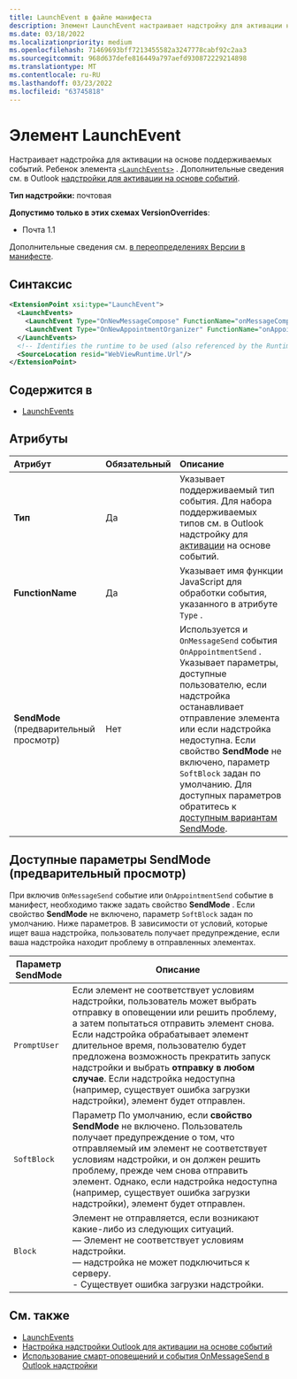 ```yaml
---
title: LaunchEvent в файле манифеста
description: Элемент LaunchEvent настраивает надстройку для активации на основе поддерживаемых событий.
ms.date: 03/18/2022
ms.localizationpriority: medium
ms.openlocfilehash: 71469693bff7213455582a3247778cabf92c2aa3
ms.sourcegitcommit: 968d637defe816449a797aefd930872229214898
ms.translationtype: MT
ms.contentlocale: ru-RU
ms.lasthandoff: 03/23/2022
ms.locfileid: "63745818"
---
```

# <a name="launchevent-element"></a>Элемент LaunchEvent

Настраивает надстройка для активации на основе поддерживаемых событий. Ребенок элемента [`<LaunchEvents>`](launchevents.md) . Дополнительные сведения см. в Outlook [надстройки для активации на основе событий](../../outlook/autolaunch.md).

**Тип надстройки:** почтовая

**Допустимо только в этих схемах VersionOverrides**:

- Почта 1.1

Дополнительные сведения см. [в переопределениях Версии в манифесте](../../develop/add-in-manifests.md#version-overrides-in-the-manifest).

## <a name="syntax"></a>Синтаксис

```XML
<ExtensionPoint xsi:type="LaunchEvent">
  <LaunchEvents>
    <LaunchEvent Type="OnNewMessageCompose" FunctionName="onMessageComposeHandler"/>
    <LaunchEvent Type="OnNewAppointmentOrganizer" FunctionName="onAppointmentComposeHandler"/>
  </LaunchEvents>
  <!-- Identifies the runtime to be used (also referenced by the Runtime element). -->
  <SourceLocation resid="WebViewRuntime.Url"/>
</ExtensionPoint>
```

## <a name="contained-in"></a>Содержится в

- [LaunchEvents](launchevents.md)

## <a name="attributes"></a>Атрибуты

|  Атрибут  |  Обязательный  |  Описание  |
|:-----|:-----|:-----|
|  **Тип**  |  Да  | Указывает поддерживаемый тип события. Для набора поддерживаемых типов см. в Outlook надстройку для [активации](../../outlook/autolaunch.md#supported-events) на основе событий. |
|  **FunctionName**  |  Да  | Указывает имя функции JavaScript для обработки события, указанного в атрибуте `Type` . |
|  **SendMode** (предварительный просмотр) |  Нет  | Используется и `OnMessageSend` события `OnAppointmentSend` . Указывает параметры, доступные пользователю, если надстройка останавливает отправление элемента или если надстройка недоступна. Если свойство **SendMode** не включено, параметр `SoftBlock` задан по умолчанию. Для доступных параметров обратитесь к [доступным вариантам SendMode](#available-sendmode-options-preview). |

## <a name="available-sendmode-options-preview"></a>Доступные параметры SendMode (предварительный просмотр)

При включив `OnMessageSend` событие или `OnAppointmentSend` событие в манифест, необходимо также задать свойство **SendMode** . Если свойство **SendMode** не включено, параметр `SoftBlock` задан по умолчанию. Ниже параметров. В зависимости от условий, которые ищет ваша надстройка, пользователь получает предупреждение, если ваша надстройка находит проблему в отправленных элементах.

| Параметр SendMode | Описание |
|---|---|
|`PromptUser`|Если элемент не соответствует условиям надстройки, пользователь может выбрать отправку в оповещении или решить проблему, а затем попытаться отправить элемент снова. Если надстройка обрабатывает элемент длительное время, пользователю будет предложена возможность прекратить запуск надстройки и выбрать **отправку в любом случае**. Если надстройка недоступна (например, существует ошибка загрузки надстройки), элемент будет отправлен.|
|`SoftBlock`|Параметр По умолчанию, если **свойство SendMode** не включено. Пользователь получает предупреждение о том, что отправляемый им элемент не соответствует условиям надстройки, и он должен решить проблему, прежде чем снова отправить элемент. Однако, если надстройка недоступна (например, существует ошибка загрузки надстройки), элемент будет отправлен.|
|`Block`|Элемент не отправляется, если возникают какие-либо из следующих ситуаций.<br>— Элемент не соответствует условиям надстройки.<br>— надстройка не может подключиться к серверу.<br>- Существует ошибка загрузки надстройки.|

## <a name="see-also"></a>См. также

- [LaunchEvents](launchevents.md)
- [Настройка надстройки Outlook для активации на основе событий](../../outlook/autolaunch.md#supported-events)
- [Использование смарт-оповещений и события OnMessageSend в Outlook надстройки](../../outlook/smart-alerts-onmessagesend-walkthrough.md)
